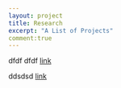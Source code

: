 ```yaml
---
layout: project
title: Research
excerpt: "A List of Projects"
comment:true
---
```


dfdf dfdf 
[link](dp.html)


ddsdsd 
[link](dp.html)